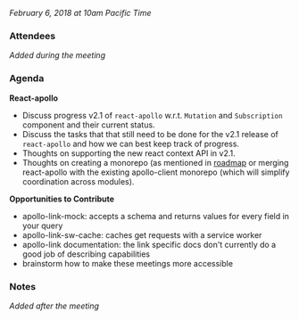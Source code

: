 *February 6, 2018 at 10am Pacific Time*

### Attendees
*Added during the meeting*

### Agenda

**React-apollo**

- Discuss progress v2.1 of `react-apollo` w.r.t. `Mutation` and `Subscription` component and their current status.
- Discuss the tasks that that still need to be done for the v2.1 release of `react-apollo` and how we can best keep track of progress.
- Thoughts on supporting the new react context API in v2.1.
- Thoughts on creating a monorepo (as mentioned in [roadmap](https://github.com/apollographql/react-apollo/blob/master/ROADMAP.md) or merging react-apollo with the existing apollo-client monorepo (which will simplify coordination across modules).

**Opportunities to Contribute**

- apollo-link-mock: accepts a schema and returns values for every field in your query
- apollo-link-sw-cache: caches get requests with a service worker
- apollo-link documentation: the link specific docs don't currently do a good job of describing capabilities
- brainstorm how to make these meetings more accessible

### Notes
*Added after the meeting*
